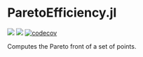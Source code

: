# ParetoEfficiency.jl

[![](https://img.shields.io/badge/docs-dev-blue.svg)](https://cossio.github.io/ParetoEfficiency.jl/dev)
![](https://github.com/cossio/ParetoEfficiency.jl/workflows/CI/badge.svg)
[![codecov](https://codecov.io/gh/cossio/ParetoEfficiency.jl/branch/master/graph/badge.svg?token=L3E0V7J9IC)](https://codecov.io/gh/cossio/ParetoEfficiency.jl)

Computes the Pareto front of a set of points.
